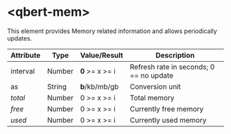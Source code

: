# &lt;qbert-mem&gt;

This element provides Memory related information and allows periodically updates.

| Attribute       | Type            | Value/Result    | Description                             |
| --------------- | --------------- | --------------- | --------------------------------------- |
| interval        | Number          | **0** >= x >= i | Refresh rate in seconds; 0 == no update |
| as              | String          | **b**/kb/mb/gb  | Conversion unit                         |
| *total*         | Number          | 0 >= x >= i     | Total memory                            |
| *free*          | Number          | 0 >= x >= i     | Currently free memory                   |
| *used*          | Number          | 0 >= x >= i     | Currently used memory                   |

